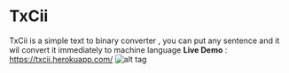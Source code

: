 # TxCii
TxCii is a simple text to binary converter , you can put any sentence and it wil convert it immediately to machine language
**Live Demo** : https://txcii.herokuapp.com/
![alt tag](ttps://www.udrop.com/7e30/Screenshot_2022-09-05_011823.jpg)


